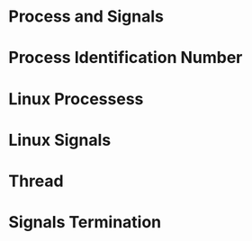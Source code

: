 # Process and Signals
# Process Identification Number
# Linux Processess
# Linux Signals 
# Thread
# Signals Termination
